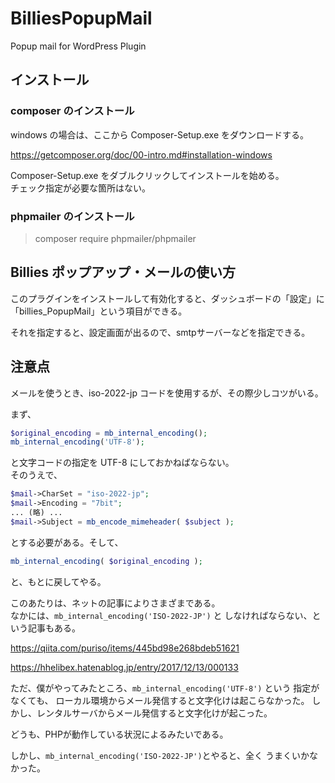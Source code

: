 # BilliesPopupMail
Popup mail for WordPress Plugin

インストール
-------

### composer のインストール

windows の場合は、ここから Composer-Setup.exe をダウンロードする。

https://getcomposer.org/doc/00-intro.md#installation-windows

Composer-Setup.exe をダブルクリックしてインストールを始める。  
チェック指定が必要な箇所はない。

### phpmailer のインストール

> composer require phpmailer/phpmailer

## Billies ポップアップ・メールの使い方

このプラグインをインストールして有効化すると、ダッシュボードの「設定」に
「billies_PopupMail」という項目ができる。

それを指定すると、設定画面が出るので、smtpサーバーなどを指定できる。

## 注意点

メールを使うとき、iso-2022-jp コードを使用するが、その際少しコツがいる。

まず、

``` php
$original_encoding = mb_internal_encoding();
mb_internal_encoding('UTF-8');
```

と文字コードの指定を UTF-8 にしておかねばならない。  
そのうえで、

``` php
$mail->CharSet = "iso-2022-jp";
$mail->Encoding = "7bit";
... (略) ...
$mail->Subject = mb_encode_mimeheader( $subject );
```

とする必要がある。そして、

``` php
mb_internal_encoding( $original_encoding );
```

と、もとに戻してやる。

このあたりは、ネットの記事によりさまざまである。  
なかには、`mb_internal_encoding('ISO-2022-JP')` と
しなければならない、という記事もある。

https://qiita.com/puriso/items/445bd98e268bdeb51621

https://hhelibex.hatenablog.jp/entry/2017/12/13/000133

ただ、僕がやってみたところ、`mb_internal_encoding('UTF-8')` という
指定がなくても、
ローカル環境からメール発信すると文字化けは起こらなかった。
しかし、レンタルサーバからメール発信すると文字化けが起こった。

どうも、PHPが動作している状況によるみたいである。

しかし、`mb_internal_encoding('ISO-2022-JP')`とやると、全く
うまくいかなかった。

 <!-- 修正時刻: Tue Jan 25 19:17:41 2022 -->
